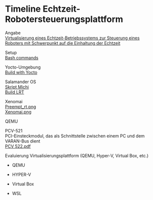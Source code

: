 # Timeline Echtzeit-Robotersteuerungsplattform

Angabe  
[Virtualisierung eines Echtzeit-Betriebssystems zur Steuerung eines Roboters mit Schwerpunkt auf die Einhaltung der Echtzeit](pdfs/MA_Pamuk.pdf)

Setup  
[Bash commands](sigmatek/bash_commands.md)

Yocto-Umgebung  
[Build with Yocto](sigmatek/build_with_yocto.md)

Salamander OS  
[Skript Michi](scripts/build-salamander4-ordinary.sh)  
[Build LRT](sigmatek/build_LRT.md)

Xenomai  
[Preempt_rt.png](images/info/preempt_rt.png)  
[Xenomai.png](images/info/xenomai.png)

QEMU  


PCV-521  
PCI-Einsteckmodul, das als Schnittstelle zwischen einem PC und dem VARAN-Bus dient  
[PCV 522.pdf](pdfs/PCV%20522.pdf)  


Evaluierung Virtualisierungsplattform (QEMU, Hyper-V, Virtual Box, etc.)
- QEMU

- HYPER-V

- Virtual Box 

- WSL

